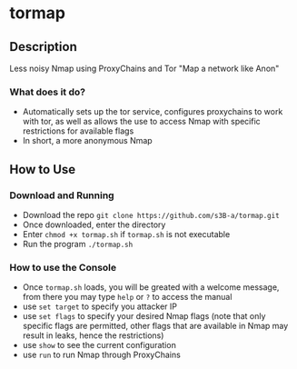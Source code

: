 # tormap
## Description
Less noisy Nmap using ProxyChains and Tor
"Map a network like Anon"

### What does it do?
- Automatically sets up the tor service, configures proxychains to work with tor, as well as allows the use to access Nmap with specific restrictions for available flags
- In short, a more anonymous Nmap

## How to Use
### Download and Running
- Download the repo ```git clone https://github.com/s3B-a/tormap.git```
- Once downloaded, enter the directory
- Enter ```chmod +x tormap.sh``` if ```tormap.sh``` is not executable
- Run the program ```./tormap.sh```

### How to use the Console
- Once ```tormap.sh``` loads, you will be greated with a welcome message, from there you may type ```help``` or ```?``` to access the manual
- use ```set target``` to specify you attacker IP
- use ```set flags``` to specify your desired Nmap flags (note that only specific flags are permitted, other flags that are available in Nmap may result in leaks, hence the restrictions)
- use ```show``` to see the current configuration
- use ```run``` to run Nmap through ProxyChains
